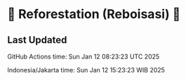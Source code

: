 
# 🌳 Reforestation (Reboisasi) 🌲

## Last Updated

GitHub Actions time: Sun Jan 12 08:23:23 UTC 2025

Indonesia/Jakarta time: Sun Jan 12 15:23:23 WIB 2025
